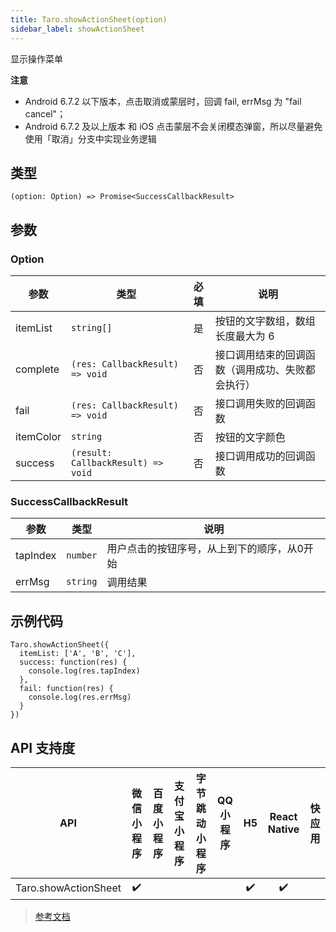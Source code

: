 ```yaml
---
title: Taro.showActionSheet(option)
sidebar_label: showActionSheet
---
```


显示操作菜单

**注意**
- Android 6.7.2 以下版本，点击取消或蒙层时，回调 fail, errMsg 为 "fail cancel"；
- Android 6.7.2 及以上版本 和 iOS 点击蒙层不会关闭模态弹窗，所以尽量避免使用「取消」分支中实现业务逻辑

## 类型

```tsx
(option: Option) => Promise<SuccessCallbackResult>
```

## 参数

### Option

| 参数 | 类型 | 必填 | 说明 |
| --- | --- | :---: | --- |
| itemList | `string[]` | 是 | 按钮的文字数组，数组长度最大为 6 |
| complete | `(res: CallbackResult) => void` | 否 | 接口调用结束的回调函数（调用成功、失败都会执行） |
| fail | `(res: CallbackResult) => void` | 否 | 接口调用失败的回调函数 |
| itemColor | `string` | 否 | 按钮的文字颜色 |
| success | `(result: CallbackResult) => void` | 否 | 接口调用成功的回调函数 |

### SuccessCallbackResult

| 参数 | 类型 | 说明 |
| --- | --- | --- |
| tapIndex | `number` | 用户点击的按钮序号，从上到下的顺序，从0开始 |
| errMsg | `string` | 调用结果 |

## 示例代码

```tsx
Taro.showActionSheet({
  itemList: ['A', 'B', 'C'],
  success: function(res) {
    console.log(res.tapIndex)
  },
  fail: function(res) {
    console.log(res.errMsg)
  }
})
```

## API 支持度

| API | 微信小程序 | 百度小程序 | 支付宝小程序 | 字节跳动小程序 | QQ 小程序 | H5 | React Native | 快应用 |
| :---: | :---: | :---: | :---: | :---: | :---: | :---: | :---: | :---: |
| Taro.showActionSheet | ✔️ |  |  |  |  | ✔️ | ✔️ |  |

> [参考文档](https://developers.weixin.qq.com/miniprogram/dev/api/ui/interaction/wx.showActionSheet.html)
